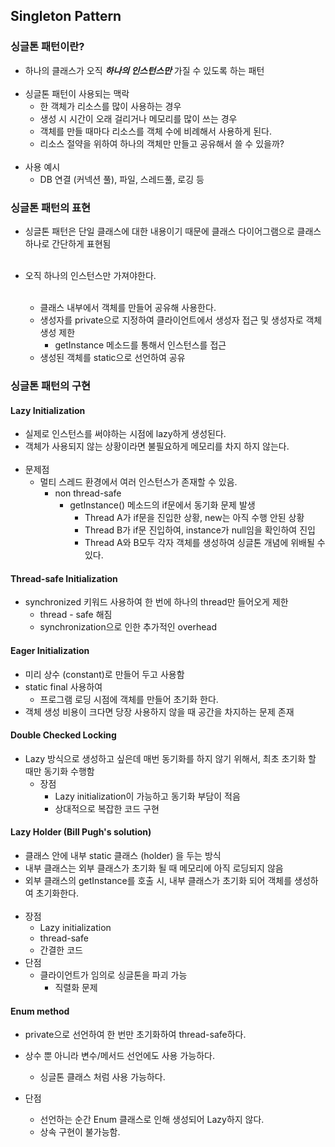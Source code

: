 ## Singleton Pattern 
### 싱글톤 패턴이란? 
- 하나의 클래스가 오직 _**하나의 인스턴스만**_ 가질 수 있도록 하는 패턴 <br/><br/>
- 싱글톤 패턴이 사용되는 맥락 
  - 한 객체가 리소스를 많이 사용하는 경우 
  - 생성 시 시간이 오래 걸리거나 메모리를 많이 쓰는 경우 
  - 객체를 만들 때마다 리소스를 객체 수에 비례해서 사용하게 된다. 
  - 리소스 절약을 위하여 하나의 객체만 만들고 공유해서 쓸 수 있을까? <br/><br/>
- 사용 예시
  - DB 연결 (커넥션 풀), 파일, 스레드풀, 로깅 등 

### 싱글톤 패턴의 표현 
- 싱글톤 패턴은 단일 클래스에 대한 내용이기 때문에 클래스 다이어그램으로 클래스 하나로 간단하게 표현됨 <br/><br/>
   
- 오직 하나의 인스턴스만 가져야한다.<br/><br/>
  - 클래스 내부에서 객체를 만들어 공유해 사용한다. 
  - 생성자를 private으로 지정하여 클라이언트에서 생성자 접근 및 생성자로 객체 생성 제한
    - getInstance 메소드를 통해서 인스턴스를 접근
  - 생성된 객체를 static으로 선언하여 공유
### 싱글톤 패턴의 구현
#### Lazy Initialization
- 실제로 인스턴스를 써야하는 시점에 lazy하게 생성된다. 
- 객체가 사용되지 않는 상황이라면 불필요하게 메모리를 차지 하지 않는다. <br/><br/>
- 문제점 
  - 멀티 스레드 환경에서 여러 인스턴스가 존재할 수 있음. 
    - non thread-safe
      - getInstance() 메소드의 if문에서 동기화 문제 발생 
        - Thread A가 if문을 진입한 상황, new는 아직 수행 안된 상황
        - Thread B가 if문 진입하여, instance가 null임을 확인하여 진입
        - Thread A와 B모두 각자 객체를 생성하여 싱글톤 개념에 위배될 수 있다. 
    
#### Thread-safe Initialization 
- synchronized 키워드 사용하여 한 번에 하나의 thread만 들어오게 제한
  - thread - safe 해짐 
  - synchronization으로 인한 추가적인 overhead 
  
#### Eager Initialization
- 미리 상수 (constant)로 만들어 두고 사용함 
- static final 사용하여 
  - 프로그램 로딩 시점에 객체를 만들어 초기화 한다. 
- 객체 생성 비용이 크다면 당장 사용하지 않을 때 공간을 차지하는 문제 존재
#### Double Checked Locking 
- Lazy 방식으로 생성하고 싶은데 매번 동기화를 하지 않기 위해서, 최초 초기화 할 때만 동기화 수행함 
  - 장점 
    - Lazy initialization이 가능하고 동기화 부담이 적음 
    - 상대적으로 복잡한 코드 구현 
#### Lazy Holder (Bill Pugh's solution)
- 클래스 안에 내부 static 클래스 (holder) 을 두는 방식 
- 내부 클래스는 외부 클래스가 초기화 될 때 메모리에 아직 로딩되지 않음
- 외부 클래스의 getInstance를 호출 시, 내부 클래스가 초기화 되어 객체를 생성하여 초기화한다. <br/><br/>
- 장점 
  - Lazy initialization 
  - thread-safe 
  - 간결한 코드 
- 단점 
  - 클라이언트가 임의로 싱글톤을 파괴 가능 
    - 직렬화 문제 
#### Enum method 
- private으로 선언하여 한 번만 초기화하여 thread-safe하다. 
- 상수 뿐 아니라 변수/메서드 선언에도 사용 가능하다. 
  - 싱글톤 클래스 처럼 사용 가능하다. 

- 단점 
  - 선언하는 순간 Enum 클래스로 인해 생성되어 Lazy하지 않다. 
  - 상속 구현이 불가능함. 


